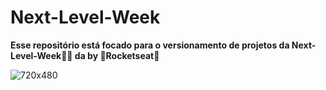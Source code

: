 # Next-Level-Week

**Esse repositório está focado para o versionamento de projetos da Next-Level-Week💚💜 da by 🚀Rocketseat🚀**

![720x480](https://user-images.githubusercontent.com/55250762/84303466-65eb0300-ab2d-11ea-8d58-5d4a6b7da5d1.jpg)
